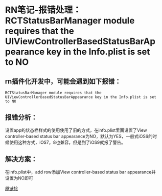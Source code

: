 # RN笔记-报错处理：RCTStatusBarManager module requires that the UIViewControllerBasedStatusBarAppearance key in the Info.plist is set to NO

## rn插件化开发中，可能会遇到如下报错：

```
RCTStatusBarManager module requires that the UIViewControllerBasedStatusBarAppearance key in the Info.plist is set to NO
```

## 报错分析：

设置app的状态栏样式的使用使用了旧的方式，在info.plist里面设置了View controller-based status bar appearance为NO，默认为YES，一般式iOS6的时候使用这种方式，iOS7，8也兼容，但是到了iOS9就报了警告。

## 解决方案：

在info.plist中，add row添加View controller-based status bar appearance并设置为NO即可

[原链接](https://www.jianshu.com/p/2fbc9329bb43)